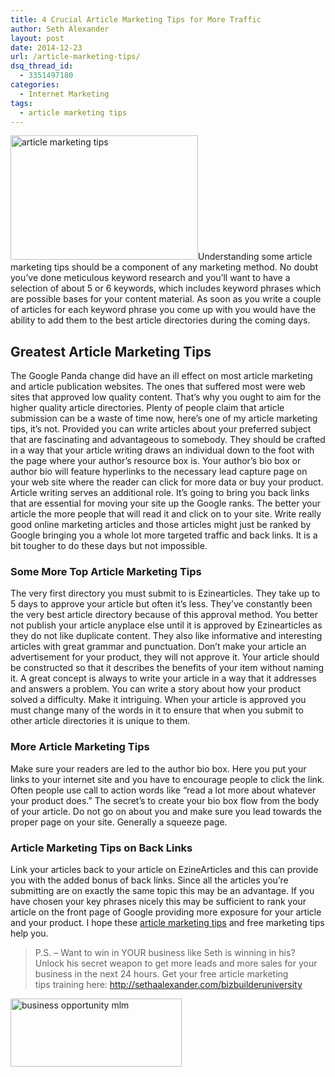 ```yaml
---
title: 4 Crucial Article Marketing Tips for More Traffic
author: Seth Alexander
layout: post
date: 2014-12-23
url: /article-marketing-tips/
dsq_thread_id:
  - 3351497180
categories:
  - Internet Marketing
tags:
  - article marketing tips
---
```

<img class="alignleft size-medium wp-image-1947" src="http://sethaalexander.com/wp-content/uploads/2014/12/article-marketing-tips-300x199.jpg" alt="article marketing tips" width="300" height="199" />Understanding some article marketing tips should be a component of any marketing method. No doubt you&#8217;ve done meticulous keyword research and you&#8217;ll want to have a selection of about 5 or 6 keywords, which includes keyword phrases which are possible bases for your content material. As soon as you write a couple of articles for each keyword phrase you come up with you would have the ability to add them to the best article directories during the coming days.

## Greatest Article Marketing Tips

The Google Panda change did have an ill effect on most article marketing and article publication websites. The ones that suffered most were web sites that approved low quality content. That’s why you ought to aim for the higher quality article directories. Plenty of people claim that article submission can be a waste of time now, here&#8217;s one of my article marketing tips, it&#8217;s not. Provided you can write articles about your preferred subject that are fascinating and advantageous to somebody. They should be crafted in a way that your article writing draws an individual down to the foot with the page where your author’s resource box is. Your author’s bio box or author bio will feature hyperlinks to the necessary lead capture page on your web site where the reader can click for more data or buy your product. Article writing serves an additional role. It&#8217;s going to bring you back links that are essential for moving your site up the Google ranks. The better your article the more people that will read it and click on to your site. Write really good online marketing articles and those articles might just be ranked by Google bringing you a whole lot more targeted traffic and back links. It is a bit tougher to do these days but not impossible.

### Some More Top Article Marketing Tips

The very first directory you must submit to is Ezinearticles. They take up to 5 days to approve your article but often it&#8217;s less. They&#8217;ve constantly been the very best article directory because of this approval method. You better not publish your article anyplace else until it is approved by Ezinearticles as they do not like duplicate content. They also like informative and interesting articles with great grammar and punctuation. Don&#8217;t make your article an advertisement for your product, they will not approve it. Your article should be constructed so that it describes the benefits of your item without naming it. A great concept is always to write your article in a way that it addresses and answers a problem. You can write a story about how your product solved a difficulty. Make it intriguing. When your article is approved you must change many of the words in it to ensure that when you submit to other article directories it is unique to them.

### More Article Marketing Tips

Make sure your readers are led to the author bio box. Here you put your links to your internet site and you have to encourage people to click the link. Often people use call to action words like “read a lot more about whatever your product does.&#8221; The secret&#8217;s to create your bio box flow from the body of your article. Do not go on about you and make sure you lead towards the proper page on your site. Generally a squeeze page.

### Article Marketing Tips on Back Links

Link your articles back to your article on EzineArticles and this can provide you with the added bonus of back links. Since all the articles you&#8217;re submitting are on exactly the same topic this may be an advantage. If you have chosen your key phrases nicely this may be sufficient to rank your article on the front page of Google providing more exposure for your article and your product. I hope these [article marketing tips][1] and free marketing tips help you.

> P.S. – Want to win in YOUR business like Seth is winning in his? Unlock his secret weapon to get more leads and more sales for your business in the next 24 hours. Get your free article marketing tips training here: <a rel="nofollow" href="http://sethaalexander.bizbuilderuniversity.com/?t=saa-article-marketing-tips">http://sethaalexander.com/bizbuilderuniversity</a>

<a rel="nofollow" href="http://sethaalexander.com/about-seth/" title="Bio"><img class="alignleft size-full wp-image-602" title="mlm tips" src="http://cdn.sethaalexander.com/wp-content/uploads/2012/09/signature.png" alt="business opportunity mlm" width="274" height="109" /></a>

 [1]: http://sethaalexander.bizbuilderuniversity.com/?t=saa-article-marketing-tips